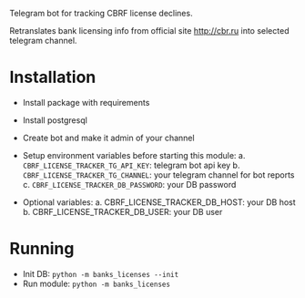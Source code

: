 Telegram bot for tracking CBRF license declines.

Retranslates bank licensing info from official site http://cbr.ru into selected telegram channel.

# Installation
- Install package with requirements
- Install postgresql
- Create bot and make it admin of your channel
- Setup environment variables before starting this module:
  a. ```CBRF_LICENSE_TRACKER_TG_API_KEY```: telegram bot api key
  b. ```CBRF_LICENSE_TRACKER_TG_CHANNEL```: your telegram channel for bot reports
  c. ```CBRF_LICENSE_TRACKER_DB_PASSWORD```: your DB password

- Optional variables:
  a. CBRF_LICENSE_TRACKER_DB_HOST: your DB host
  b. CBRF_LICENSE_TRACKER_DB_USER: your DB user

# Running
- Init DB: ```python -m banks_licenses --init```
- Run module: ```python -m banks_licenses```

